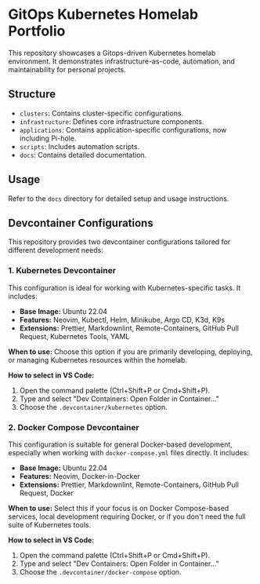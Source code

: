 # GitOps Kubernetes Homelab Portfolio

This repository showcases a Gitops-driven Kubernetes homelab environment. It demonstrates infrastructure-as-code, automation, and maintainability for personal projects.

## Structure

- `clusters`: Contains cluster-specific configurations.
- `infrastructure`: Defines core infrastructure components.
- `applications`: Contains application-specific configurations, now including Pi-hole.
- `scripts`: Includes automation scripts.
- `docs`: Contains detailed documentation.

## Usage

Refer to the `docs` directory for detailed setup and usage instructions.

## Devcontainer Configurations

This repository provides two devcontainer configurations tailored for different development needs:

### 1. Kubernetes Devcontainer

This configuration is ideal for working with Kubernetes-specific tasks. It includes:

- **Base Image:** Ubuntu 22.04
- **Features:** Neovim, Kubectl, Helm, Minikube, Argo CD, K3d, K9s
- **Extensions:** Prettier, Markdownlint, Remote-Containers, GitHub Pull Request, Kubernetes Tools, YAML

**When to use:** Choose this option if you are primarily developing, deploying, or managing Kubernetes resources within the homelab.

**How to select in VS Code:**
1. Open the command palette (Ctrl+Shift+P or Cmd+Shift+P).
2. Type and select \"Dev Containers: Open Folder in Container...\"
3. Choose the `.devcontainer/kubernetes` option.

### 2. Docker Compose Devcontainer

This configuration is suitable for general Docker-based development, especially when working with `docker-compose.yml` files directly. It includes:

- **Base Image:** Ubuntu 22.04
- **Features:** Neovim, Docker-in-Docker
- **Extensions:** Prettier, Markdownlint, Remote-Containers, GitHub Pull Request, Docker

**When to use:** Select this if your focus is on Docker Compose-based services, local development requiring Docker, or if you don't need the full suite of Kubernetes tools.

**How to select in VS Code:**
1. Open the command palette (Ctrl+Shift+P or Cmd+Shift+P).
2. Type and select \"Dev Containers: Open Folder in Container...\"
3. Choose the `.devcontainer/docker-compose` option.
